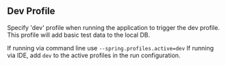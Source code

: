 ## Dev Profile
Specify 'dev' profile when running the application to trigger the dev profile. This profile will add basic test data to the local DB. 

If running via command line use `--spring.profiles.active=dev`
If running via IDE, add `dev` to the active profiles in the run configuration.